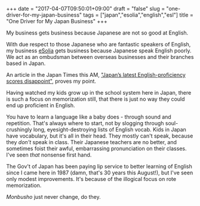 +++
date = "2017-04-07T09:50:01+09:00"
draft = "false"
slug = "one-driver-for-my-japan-business"
tags = ["japan","esolia","english","esl"]
title = "One Driver for My Japan Business"
+++

My business gets business because Japanese are not so good at English. 

<!--more-->

With due respect to those Japanese who are fantastic speakers of English, my business [eSolia](https://esolia.com) gets business because Japanese speak English poorly. We act as an ombudsman between overseas businesses and their branches based in Japan. 

An article in the Japan Times this AM, ["Japan’s latest English-proficiency scores disappoint"](http://www.japantimes.co.jp/news/2017/04/06/national/japans-latest-english-proficiency-scores-disappoint/), proves my point. 

Having watched my kids grow up in the school system here in Japan, there is such a focus on memorization still, that there is just no way they could end up proficient in English. 

You have to learn a language like a baby does - through sound and repetition. That's always where to start, not by slogging through soul-crushingly long, eyesight-destroying lists of English vocab. Kids in Japan have vocabulary, but it's all in their head. They mostly can't speak, because they _don't_ speak in class. Their Japanese teachers are no better, and sometimes foist their awful, embarrassing pronunciation on their classes. I've seen _that_ nonsense first hand.  

The Gov't of Japan has been paying lip service to better learning of English since I came here in 1987 (damn, that's 30 years this August!), but I've seen only modest improvements. It's because of the illogical focus on rote memorization. 

_Monbusho_ just never change, do they. 
